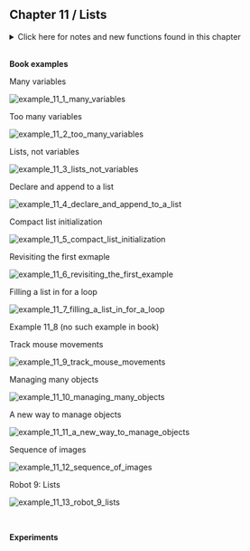 
## Chapter 11 / Lists


<details>
<summary markdown="span">Click here for notes and new functions found in this chapter</summary>

- A list is a group of variables that share a common name - useful because they make it possible to work with more variables without creating a new name for each one. 
- When a program has many elements (for example, a field of stars in a space game or multiple data points in a visualization), lists make the code easier to write.
- Each item in a list is called an element, and each has an index value to mark its position within the list. Just like coordinates on the screen, index values for a list start counting from 0. 
- Lists in Python can contain values of varying data types. 
- list(), append() You can also use the built-in Python function list() to create a list value. Python list values are objects, and support a number of useful methods. The list method we’ll use most is append(), which adds an item to a list.
- After the list has been created, you can overwrite the value of an item at a particular index in a list by writing an expression with the square bracket syntax, followed by an equal sign (=) and the new value for that item e.g. x[2] = 789
- len() Python's built-in function to determine the length of a list (how many elements)
- Avoid creating lists within draw(), because creating a new list on every frame will slow down your frame rate.
- The way we use for loops to operate on lists is different depend- ing on exactly what we want to do with the list.
- A for loop can be used to fill a list with values or to read the values back out. 
- insert() list object method - Two lists can be used to store the position of the mouse—one for the x coordinate and one for the y coordinate. These lists store the location of the mouse for every frame. With each new frame, the newest coordinate is inserted at the beginning of the list. E.g. the code x.insert(0, mouseX) inserts the value in the variable mouseX at index 0 of the list (i.e., the beginning of the list). 
- The technique for storing coordinates in a list is inef- ficient. Because there’s no built-in limit to the num- ber of coordinates the list will store, the list in this program can quickly grow very large in memory, causing your sketch to slow down or even crash. For a more efficient technique that only stores the last n numbers, see the Examples → Basics → Input → StoringInput example included with Python Mode.
- Making a list of objects is nearly the same as making the lists however since each list element is an object, it must first be instanti- ated before it can be appended to the list. (For a built-in Pro- cessing class such as PImage, you need to use the loadImage() function to create the object before it’s assigned.)
- Because iterating over every item in a list is a very common task when writing computer programs, Python has a shorthand syn- tax for making it easier. Instead of creating a new counter vari- able, such as an i variable and iterating over the result of the range() function, it’s possible to iterate over the elements of a list directly using the for loop form e.g. 
```
# From: 
def draw():
    for i in range(len(bugs)):
        bugs[i].move() 
        bugs[i].display()

# To:
def draw():
    for b in bugs: 
        b.move 
        b.display
```

- nf() formats numbers so that nf(1, 4) returns the string “0001” and nf(11, 4) returns “0011”. These values are concatenated with the beginning of the filename (“frame-”) and the end (“.png”) to create the complete filename as a string.
  

</details>


<br/>

**Book examples**



Many variables

![example_11_1_many_variables]()

Too many variables

![example_11_2_too_many_variables]()

Lists, not variables

![example_11_3_lists_not_variables]()

Declare and append to a list

![example_11_4_declare_and_append_to_a_list]()

Compact list initialization

![example_11_5_compact_list_initialization]()

Revisiting the first exmaple

![example_11_6_revisiting_the_first_example]()

Filling a list in for a loop

![example_11_7_filling_a_list_in_for_a_loop]()

Example 11_8 (no such example in book)


Track mouse movements 

![example_11_9_track_mouse_movements]()

Managing many objects

![example_11_10_managing_many_objects]()

A new way to manage objects

![example_11_11_a_new_way_to_manage_objects]()

Sequence of images

![example_11_12_sequence_of_images]()

Robot 9: Lists

![example_11_13_robot_9_lists]()


<br/>

**Experiments**

<br/>